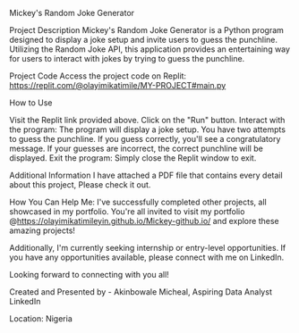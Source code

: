 Mickey's Random Joke Generator

Project Description Mickey's Random Joke Generator is a Python program designed to display a joke setup and invite users to guess the punchline. Utilizing the Random Joke API, this application provides an entertaining way for users to interact with jokes by trying to guess the punchline.

Project Code Access the project code on Replit: https://replit.com/@olayimikatimile/MY-PROJECT#main.py

How to Use

Visit the Replit link provided above. Click on the "Run" button. Interact with the program: The program will display a joke setup. You have two attempts to guess the punchline. If you guess correctly, you'll see a congratulatory message. If your guesses are incorrect, the correct punchline will be displayed. Exit the program: Simply close the Replit window to exit.

Additional Information I have attached a PDF file that contains every detail about this project, Please check it out.

How You Can Help Me: I've successfully completed other projects, all showcased in my portfolio. You're all invited to visit my portfolio @https://olayimikatimileyin.github.io/Mickey-github.io/
 and explore these amazing projects!

Additionally, I'm currently seeking internship or entry-level opportunities. If you have any opportunities available, please connect with me on LinkedIn.

Looking forward to connecting with you all!

Created and Presented by - Akinbowale Micheal, Aspiring Data Analyst LinkedIn

Location: Nigeria
